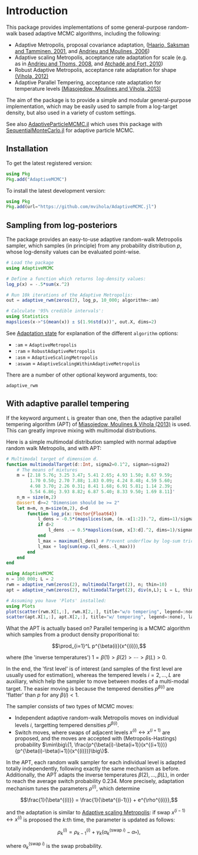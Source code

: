 # Introduction

This package provides implementations of some general-purpose random-walk based
adaptive MCMC algorithms, including the following:

* Adaptive Metropolis, proposal covariance adaptation, ([Haario, Saksman and Tamminen, 2001](https://projecteuclid.org/euclid.bj/1080222083), and [Andrieu and Moulines, 2006](http://dx.doi.org/10.1214/105051606000000286))
* Adaptive scaling Metropolis, acceptance rate adaptation for scale (e.g. as in [Andrieu and Thoms, 2008](https://doi.org/10.1007/s11222-008-9110-y), and [Atchadé and Fort, 2010](https://projecteuclid.org/euclid.bj/1265984706))
* Robust Adaptive Metropolis, acceptance rate adaptation for shape [(Vihola, 2012)](http://dx.doi.org/10.1007/s11222-011-9269-5)
* Adaptive Parallel Tempering, acceptance rate adaptation for temperature levels [(Miasojedow, Moulines and Vihola, 2013)](http://dx.doi.org/10.1080/10618600.2013.778779)

The aim of the package is to provide a simple and modular general-purpose implementation, which may be easily used to sample from a log-target density, but also used in a variety of custom settings.

See also [AdaptiveParticleMCMC.jl](https://github.com/mvihola/AdaptiveParticleMCMC.jl) which uses this package with [SequentialMonteCarlo.jl](https://github.com/awllee/SequentialMonteCarlo.jl) for adaptive particle MCMC.

## Installation

To get the latest registered version:
```julia
using Pkg
Pkg.add("AdaptiveMCMC")
```
To install the latest development version:
```julia
using Pkg
Pkg.add(url="https://github.com/mvihola/AdaptiveMCMC.jl")
```

## Sampling from log-posteriors

The package provides an easy-to-use adaptive random-walk Metropolis sampler, which samples (in principle) from any probability distribution $p$, whose log-density values can be evaluated point-wise.

```julia
# Load the package
using AdaptiveMCMC

# Define a function which returns log-density values:
log_p(x) = -.5*sum(x.^2)

# Run 10k iterations of the Adaptive Metropolis:
out = adaptive_rwm(zeros(2), log_p, 10_000; algorithm=:am)

# Calculate '95% credible intervals':
using Statistics
mapslices(x->"$(mean(x)) ± $(1.96std(x))", out.X, dims=2)
```

See [Adaptation state](@ref) for explanation of the different `algorithm` options:

* `:am` = `AdaptiveMetropolis`
* `:ram` = `RobustAdaptiveMetropolis`
* `:asm` = `AdaptiveScalingMetropolis`
* `:aswam` = `AdaptiveScalingWithinAdaptiveMetropolis`

There are a number of other optional keyword arguments, too:

```@docs
adaptive_rwm
```

<!--The `adaptive_rwm` uses a [Random-walk sampler state](@ref) and an [Adaptation state](@ref) chosen based on the `algorithm` option.-->

## With adaptive parallel tempering

If the keyword argument `L` is greater than one, then the adaptive parallel tempering algorithm (APT) of [Miasojedow, Moulines & Vihola (2013)](http://dx.doi.org/10.1080/10618600.2013.778779) is used. This can greatly improve mixing with multimodal distributions.

Here is a simple multimodal distribution sampled with normal adaptive random walk Metropolis, and with APT:

```julia
# Multimodal target of dimension d.
function multimodalTarget(d::Int, sigma2=0.1^2, sigman=sigma2)
    # The means of mixtures
    m = [2.18 5.76; 3.25 3.47; 5.41 2.65; 4.93 1.50; 8.67 9.59;
         1.70 0.50; 2.70 7.88; 1.83 0.09; 4.24 8.48; 4.59 5.60;
         4.98 3.70; 2.26 0.31; 8.41 1.68; 6.91 5.81; 1.14 2.39;
         5.54 6.86; 3.93 8.82; 6.87 5.40; 8.33 9.50; 1.69 8.11]'
    n_m = size(m,2)
    @assert d>=2 "Dimension should be >= 2"
    let m=m, n_m=size(m,2), d=d
        function log_p(x::Vector{Float64})
            l_dens = -0.5*(mapslices(sum, (m.-x[1:2]).^2, dims=1)/sigma2)
            if d>2
                l_dens .-= 0.5*mapslices(sum, x[3:d].^2, dims=1)/sigman
            end
            l_max = maximum(l_dens) # Prevent underflow by log-sum trick
            l_max + log(sum(exp.(l_dens.-l_max)))
        end
    end
end

using AdaptiveMCMC
n = 100_000; L = 2
rwm = adaptive_rwm(zeros(2), multimodalTarget(2), n; thin=10)
apt = adaptive_rwm(zeros(2), multimodalTarget(2), div(n,L); L = L, thin=10)

# Assuming you have 'Plots' installed:
using Plots
plot(scatter(rwm.X[1,:], rwm.X[2,:], title="w/o tempering", legend=:none),
scatter(apt.X[1,:], apt.X[2,:], title="w/ tempering", legend=:none), layout=(1,2))
```

What the APT is actually based on? Parallel tempering is a MCMC algorithm which samples from a product density proporitional to:
```math
\prod_{i=1}^L p^{\beta(i)}(x^{(i)}),
```
where (the 'inverse temperatures') $1 = \beta(1) > \beta(2) > \cdots > \beta(L) > 0$.

In the end, the 'first level' is of interest (and samples of the first level are usually used for estimation), whereas the tempered levels $i=2,\ldots,L$ are auxiliary, which help the sampler to move between modes of a multi-modal target. The easier moving is because the tempered densities $p^{\beta(i)}$ are 'flatter' than $p$ for any $\beta(i)<1$.

The sampler consists of two types of MCMC moves:

* Independent adaptive random-walk Metropolis moves on individual levels $i$, targetting tempered densities $p^{\beta(i)}$. 
* Switch moves, where swaps of adjacent levels $x^{(i)} \leftrightarrow x^{(i+1)}$ are proposed, and the moves are accepted with (Metropolis-Hastings) probability $\min\big\{1, \frac{p^{\beta(i)-\beta(i+1)}(x^{(i+1)})}{p^{\beta(i)-\beta(i+1)}(x^{(i)})}\big\}$.

In the APT, each random walk sampler for each individual level is adapted totally independently, following exactly the same mechanism as before. Additionally, the APT adapts the inverse temperatures $\beta(2),\ldots,\beta(L)$, in order to reach the average switch probability $0.234$. More precisely, adaptation mechanism tunes the parameters $\rho^{(i)}$, which determine
```math
\frac{1}{\beta^{(i)}} = \frac{1}{\beta^{(i-1)}} + e^{\rho^{(i)}},
```
and the adaptation is similar to [Adaptive scaling Metropolis](@ref): if swap $x^{(i-1)}\leftrightarrow x^{(i)}$ is proposed the $k$:th time, the parameter is updated as follows:
```math
\rho_k^{(i)} = \rho_{k-1}^{(i)} + \gamma_k (\alpha_k^{(\text{swap }i)} - \alpha_*),
```
where $\alpha_k^{(\text{swap }i)}$ is the swap probability.

